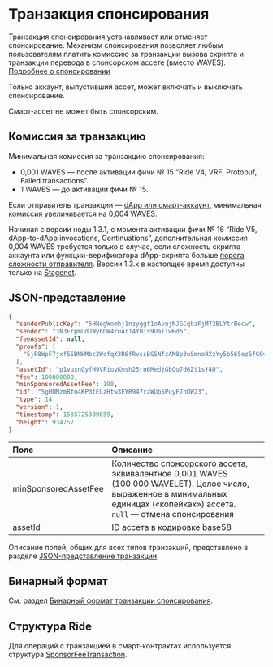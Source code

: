 # Транзакция спонсирования

Транзакция спонсирования устанавливает или отменяет спонсирование. Механизм спонсирования позволяет любым пользователям платить комиссию за транзакции вызова скрипта и транзакции перевода в спонсорском ассете (вместо WAVES). [Подробнее о спонсировании](/ru/blockchain/waves-protocol/sponsored-fee)

Только аккаунт, выпустивший ассет, может включать и выключать спонсирование.

Смарт-ассет не может быть спонсорским.

## Комиссия за транзакцию

Минимальная комиссия за транзакцию спонсирования:
* 0,001 WAVES — после активации фичи № 15 “Ride V4, VRF, Protobuf, Failed transactions”.
* 1 WAVES — до активации фичи № 15.

Если отправитель транзакции — [dApp или смарт-аккаунт](/ru/blockchain/account/dapp), минимальная комиссия увеличивается на 0,004 WAVES.

Начиная с версии ноды 1.3.1, с момента активации фичи №&nbsp;16 “Ride V5, dApp-to-dApp invocations, Continuations”, дополнительная комиссия 0,004 WAVES требуется только в случае, если сложность скрипта аккаунта или функции-верификатора dApp-скрипта больше [порога сложности отправителя](/ru/ride/limits/). Версии 1.3.x в настоящее время доступны только на [Stagenet](/ru/blockchain/blockchain-network/).

## JSON-представление

```json
{
  "senderPublicKey": "5HNegWomhj1nzyggf1oAvujNJGCqbzFjM72BLYtrBecw",
  "sender": "3N3ErpmUdJWy6DW4ruAr14YDis9UaiTwHd6",
  "feeAssetId": null,
  "proofs": [
    "5jF8WpF7jxf5SBMHMbc2WcfqX3R6fRvssBGSNfzAM8p3uSmno9XzYy5b565ez5fG9vqUGrENFvcrbhk36bzCaqkP"
  ],
  "assetId": "p1vuxnGyfH9VFiuyKmsh25rn6MedjGbQu7d6Zt1sY4U",
  "fee": 100000000,
  "minSponsoredAssetFee": 100,
  "id": "5gHUMzmBfn4KP3tELzHtw3EYR947rzWUp5PuyF7hUW23",
  "type": 14,
  "version": 1,
  "timestamp": 1585725309659,
  "height": 934757
}
```

| Поле | Описание |
| :--- | :--- |
| minSponsoredAssetFee | Количество спонсорского ассета, эквивалентное 0,001 WAVES (100&nbsp;000 WAVELET). Целое число, выраженное в минимальных единицах («копейках») ассета.<br>`null` — отмена спонсирования |
| assetId | ID ассета в кодировке base58 |

Описание полей, общих для всех типов транзакций, представлено в разделе [JSON-представление транзакции](/ru/blockchain/transaction/#json-представление-транзакции).

## Бинарный формат

См. раздел [Бинарный формат транзакции спонсирования](/ru/blockchain/binary-format/transaction-binary-format/sponsor-fee-transaction-binary-format).

## Структура Ride

Для операций с транзакцией в смарт-контрактах используется структура [SponsorFeeTransaction](/ru/ride/structures/transaction-structures/sponsor-fee-transaction).
